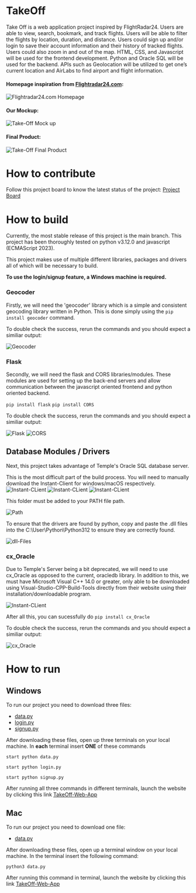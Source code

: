 # TakeOff
Take Off is a web application project inspired by FlightRadar24. Users are able to view, search, bookmark, and track flights. Users will be able to filter the flights by location, duration, and distance. Users could sign up and/or login to save their account information and their history of tracked flights. Users could also zoom in and out of the map. HTML, CSS, and Javascript will be used for the frontend development. Python and Oracle SQL will be used for the backend. APIs such as Geolocation will be utilized to get one’s current location and AirLabs to find airport and flight information.

#### Homepage inspiration from [Flightradar24.com](https://flightradar24.com):
![Flightradar24.com Homepage](Flightradar24.png)

#### Our Mockup:
![Take-Off Mock up](Old_Take-Off_Mock_Up.png)


#### Final Product:
![Take-Off Final Product](Take-Off_Mock_Up.png)


# How to contribute
Follow this project board to know the latest status of the project: [Project Board](https://github.com/orgs/cis3296f23/projects/130/views/1)

# How to build 
Currently, the most stable release of this project is the main branch.
This project has been thoroughly tested on python v3.12.0 and javascript (ECMAScript 2023).

This project makes use of multiple different libraries, packages and drivers all of which will be necessary to build.

**To use the login/signup feature, a Windows machine is required.**

### Geocoder
Firstly, we will need the 'geocoder' library which is a simple and consistent geocoding library written in Python. This is done simply using the 
`pip install geocoder` command.

To double check the success, rerun the commands and you should expect a similiar output:

![Geocoder](ImagesForReadMe/geocoderpip.JPG)

### Flask

Secondly, we will need the flask and CORS libraries/modules. These modules are used for setting up the back-end servers and allow communication between the javascript oriented frontend and python oriented backend.

`pip install flask`
`pip install CORS`

To double check the success, rerun the commands and you should expect a similiar output:

![Flask](ImagesForReadMe/flask.JPG)
![CORS](ImagesForReadMe/CORS.JPG)

## Database Modules / Drivers

Next, this project takes advantage of Temple's Oracle SQL database server. 

This is the most difficult part of the build process. You will need to manually download the Instant-Client for windows/macOS respectively.
![Instant-CLient](ImagesForReadMe/Build1.png)
![Instant-CLient](ImagesForReadMe/Build2.png)
![Instant-CLient](ImagesForReadMe/build2MacOS.png)

This folder must be added to your PATH file path.


![Path](ImagesForReadMe/FilePathForInstantClient.png)
 
To ensure that the drivers are found by python, copy and paste the .dll files into the C:\User\Python\Python312 to ensure they are correctly found. 

![dll-Files](ImagesForReadMe/copyAndMoveDLLFiles.png)

### cx_Oracle

Due to Temple's Server being a bit deprecated, we will need to use cx_Oracle as opposed to the current, oracledb library. In addition to this, we must have Microsoft Visual C++ 14.0 or greater, only able to be downloaded using Visual-Studio-CPP-Build-Tools directly from their website using their installation/downloadable program.


![Instant-CLient](ImagesForReadMe/VisualStudio.png)

After all this, you can sucessfully do 
`pip install cx_Oracle`

To double check the success, rerun the commands and you should expect a similiar output:

![cx_Oracle](ImagesForReadMe/cx_Oracle.JPG)

# How to run

## Windows
To run our project you need to download three files:

- [data.py](https://github.com/cis3296f23/TakeOff-Web-App/blob/main/data.py)
- [login.py](https://github.com/cis3296f23/TakeOff-Web-App/blob/main/login.py)
- [signup.py](https://github.com/cis3296f23/TakeOff-Web-App/blob/main/signup.py)


After downloading these files, open up three terminals on your local machine.
In **each** terminal insert **ONE** of these commands

`start python data.py`

`start python login.py`

`start python signup.py`

After running all three commands in different terminals, launch the website by clicking this link [TakeOff-Web-App](https://cis3296f23.github.io/TakeOff-Web-App/) 

## Mac
To run our project you need to download one file:

- [data.py](https://github.com/cis3296f23/TakeOff-Web-App/blob/main/data.py)

After downloading these files, open up a terminal window on your local machine.
In the terminal insert the following command:

`python3 data.py`

After running this command in terminal, launch the website by clicking this link [TakeOff-Web-App](https://cis3296f23.github.io/TakeOff-Web-App/) 



